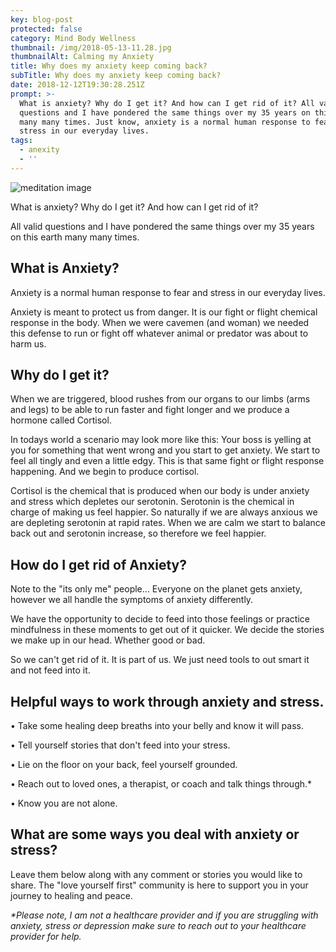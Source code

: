 ```yaml
---
key: blog-post
protected: false
category: Mind Body Wellness
thumbnail: /img/2018-05-13-11.28.jpg
thumbnailAlt: Calming my Anxiety
title: Why does my anxiety keep coming back?
subTitle: Why does my anxiety keep coming back?
date: 2018-12-12T19:30:28.251Z
prompt: >-
  What is anxiety? Why do I get it? And how can I get rid of it? All valid
  questions and I have pondered the same things over my 35 years on this earth
  many many times. Just know, anxiety is a normal human response to fear and
  stress in our everyday lives.
tags:
  - anexity
  - ''
---
```

![meditation image](/img/2018-05-13-11.28.jpg "calming anxiety ")

What is anxiety? Why do I get it? And how can I get rid of it?

All valid questions and I have pondered the same things over my 35 years on this earth many many times.

## What is Anxiety?

Anxiety is a normal human response to fear and stress in our everyday lives.

Anxiety is meant to protect us from danger. It is our fight or flight chemical response in the body. When we were cavemen (and woman) we needed this defense to run or fight off whatever animal or predator was about to harm us.

## Why do I get it?

When we are triggered, blood rushes from our organs to our limbs (arms and legs) to be able to run faster and fight longer and we produce a hormone called Cortisol.

In todays world a scenario may look more like this: Your boss is yelling at you for something that went wrong and you start to get anxiety. We start to feel all tingly and even a little edgy. This is that same fight or flight response happening. And we begin to produce cortisol.

Cortisol is the chemical that is produced when our body is under anxiety and stress which depletes our serotonin. Serotonin is the chemical in charge of making us feel happier. So naturally if we are always anxious we are depleting serotonin at rapid rates. When we are calm we start to balance back out and serotonin increase, so therefore we feel happier.

## How do I get rid of Anxiety?

Note to the "its only me" people... Everyone on the planet gets anxiety, however we all handle the symptoms of anxiety differently.

We have the opportunity to decide to feed into those feelings or practice mindfulness in these moments to get out of it quicker. We decide the stories we make up in our head. Whether good or bad.

So we can't get rid of it. It is part of us. We just need tools to out smart it and not feed into it.

## Helpful ways to work through anxiety and stress.

• Take some healing deep breaths into your belly and know it will pass.

• Tell yourself stories that don't feed into your stress.

• Lie on the floor on your back, feel yourself grounded.

• Reach out to loved ones, a therapist, or coach and talk things through.*

• Know you are not alone.

## What are some ways you deal with anxiety or stress?

Leave them below along with any comment or stories you would like to share. The "love yourself first" community is here to support you in your journey to healing and peace.

_\*Please note, I am not a healthcare provider and if you are struggling with anxiety, stress or depression make sure to reach out to your healthcare provider for help._
